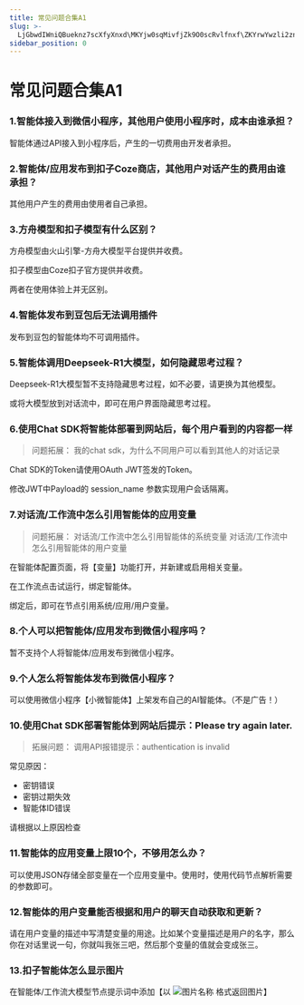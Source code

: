 ```yaml
---
title: 常见问题合集A1
slug: >-
  LjGbwdIWniQBueknz7scXfyXnxd\MKYjw0sqMivfjZk9O0scRvlfnxf\ZKYrwYwzli2znZkDi0scjeizngP
sidebar_position: 0
---
```



# 常见问题合集A1

### 1.智能体接入到微信小程序，其他用户使用小程序时，成本由谁承担？

智能体通过API接入到小程序后，产生的一切费用由开发者承担。

### 2.智能体/应用发布到扣子Coze商店，其他用户对话产生的费用由谁承担？

其他用户产生的费用由使用者自己承担。

### 3.方舟模型和扣子模型有什么区别？

方舟模型由火山引擎-方舟大模型平台提供并收费。

扣子模型由Coze扣子官方提供并收费。

两者在使用体验上并无区别。

### 4.智能体发布到豆包后无法调用插件

发布到豆包的智能体均不可调用插件。

### 5.智能体调用Deepseek-R1大模型，如何隐藏思考过程？

Deepseek-R1大模型暂不支持隐藏思考过程，如不必要，请更换为其他模型。

或将大模型放到对话流中，即可在用户界面隐藏思考过程。

### 6.使用Chat SDK将智能体部署到网站后，每个用户看到的内容都一样

> 问题拓展：
> 我的chat sdk，为什么不同用户可以看到其他人的对话记录

Chat SDK的Token请使用OAuth JWT签发的Token。

修改JWT中Payload的 session_name 参数实现用户会话隔离。

### 7.对话流/工作流中怎么引用智能体的应用变量

> 问题拓展：
> 对话流/工作流中怎么引用智能体的系统变量
> 对话流/工作流中怎么引用智能体的用户变量

在智能体配置页面，将【变量】功能打开，并新建或启用相关变量。

在工作流点击试运行，绑定智能体。

绑定后，即可在节点引用系统/应用/用户变量。

### 8.个人可以把智能体/应用发布到微信小程序吗？

暂不支持个人将智能体/应用发布到微信小程序。

### 9.个人怎么将智能体发布到微信小程序？

可以使用微信小程序【小微智能体】上架发布自己的AI智能体。（不是广告！）

### 10.使用Chat SDK部署智能体到网站后提示：Please try again later.

> 拓展问题：
> 调用API报错提示：authentication is invalid

常见原因：

- 密钥错误
- 密钥过期失效
- 智能体ID错误

请根据以上原因检查

### 11.智能体的应用变量上限10个，不够用怎么办？

可以使用JSON存储全部变量在一个应用变量中。使用时，使用代码节点解析需要的参数即可。

### 12.智能体的用户变量能否根据和用户的聊天自动获取和更新？

请在用户变量的描述中写清楚变量的用途。比如某个变量描述是用户的名字，那么你在对话里说一句，你就叫我张三吧，然后那个变量的值就会变成张三。

### 13.扣子智能体怎么显示图片

在智能体/工作流大模型节点提示词中添加【以 ![图片名称](图片链接) 格式返回图片】

